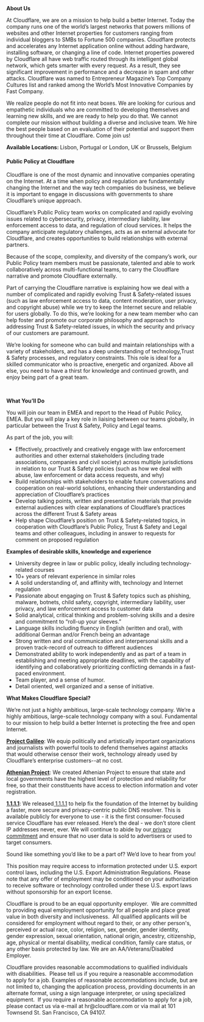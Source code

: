 <div class="content-intro">
	<div><strong>About Us</strong></div>
	<div>
		<p>At Cloudflare, we are on a mission to help build a better Internet. Today the company runs one of the world’s largest networks that powers millions of websites and other Internet properties for customers ranging from individual bloggers to SMBs to Fortune 500 companies. Cloudflare protects and accelerates any Internet application online without adding hardware, installing software, or changing a line of code. Internet properties powered by Cloudflare all have web traffic routed through its intelligent global network, which gets smarter with every request. As a result, they see significant improvement in performance and a decrease in spam and other attacks. Cloudflare was named to Entrepreneur Magazine’s Top Company Cultures list and ranked among the World’s Most Innovative Companies by Fast Company.&nbsp;</p>
		<p><span style="font-weight: 400;">We realize people do not fit into neat boxes. We are looking for curious and empathetic individuals who are committed to developing themselves and learning new skills, and we are ready to help you do that. We cannot complete our mission without building a diverse and inclusive team. We hire the best people based on an evaluation of their potential and support them throughout their time at Cloudflare. Come join us!&nbsp;</span></p>
	</div>
</div>
<p><strong>Available Locations: </strong>Lisbon, Portugal or London, UK or Brussels, Belgium&nbsp;</p>
<h4><strong>Public Policy at Cloudflare</strong></h4>
<p>Cloudflare is one of the most dynamic and innovative companies operating on the Internet. At a time when policy and regulation are fundamentally changing the Internet and the way tech companies do business, we believe it is important to engage in discussions with governments to share Cloudflare’s unique approach.&nbsp;</p>
<p>Cloudflare’s Public Policy team works on complicated and rapidly evolving issues related to cybersecurity, privacy, intermediary liability, law enforcement access to data, and regulation of cloud services. It helps the company anticipate regulatory challenges, acts as an external advocate for Cloudflare, and creates opportunities to build relationships with external partners.&nbsp;</p>
<p>Because of the scope, complexity, and diversity of the company’s work, our Public Policy team members must be passionate, talented and able to work collaboratively across multi-functional teams, to carry the Cloudflare narrative and promote Cloudflare externally.</p>
<p>Part of carrying the Cloudflare narrative is explaining how we deal with a number of complicated and rapidly evolving Trust &amp; Safety-related issues (such as law enforcement access to data, content moderation, user privacy, and copyright abuse) while we try to keep the Internet secure and reliable for users globally. To do this, we’re looking for a new team member who can help foster and promote our corporate philosophy and approach to addressing Trust &amp; Safety-related issues, in which the security and privacy of our customers are paramount.&nbsp;</p>
<p>We’re looking for someone who can build and maintain relationships with a variety of stakeholders, and has a deep understanding of technology,Trust &amp; Safety processes, and regulatory constraints. This role is ideal for a skilled communicator who is proactive, energetic and organized. Above all else, you need to have a thirst for knowledge and continued growth, and enjoy being part of a great team.</p>
<p>&nbsp;</p>
<p><strong>What You’ll Do</strong>&nbsp;&nbsp;</p>
<p>You will join our team in EMEA and report to the Head of Public Policy, EMEA. But you will play a key role in liaising between our teams globally, in particular between the Trust &amp; Safety, Policy and Legal teams.&nbsp;</p>
<p>As part of the job, you will:&nbsp;</p>
<ul>
	<li>Effectively, proactively and creatively engage with law enforcement authorities and other external stakeholders (including trade associations, companies and civil society) across multiple jurisdictions in relation to our Trust &amp; Safety policies (such as how we deal with abuse, law enforcement or data access requests, and why)</li>
	<li>Build relationships with stakeholders to enable future conversations and cooperation on real-world solutions, enhancing their understanding and appreciation of Cloudflare’s practices</li>
	<li>Develop talking points, written and presentation materials that provide external audiences with clear explanations of Cloudflare’s practices across the different Trust &amp; Safety areas</li>
	<li>Help shape Cloudflare’s position on Trust &amp; Safety-related topics, in cooperation with Cloudflare’s Public Policy, Trust &amp; Safety and Legal teams and other colleagues, including in answer to requests for comment on proposed regulation</li>
</ul>
<p><strong>Examples of desirable skills, knowledge and experience</strong></p>
<ul>
	<li>University degree in law or public policy, ideally including technology-related courses</li>
	<li>10+ years of relevant experience in similar roles</li>
	<li>A solid understanding of, and affinity with, technology and Internet regulation&nbsp;</li>
	<li>Passionate about engaging on Trust &amp; Safety topics such as phishing, malware, botnets, child safety, copyright, intermediary liability, user privacy, and law enforcement access to customer data</li>
	<li>Solid analytical, critical thinking and problem-solving skills and a desire and commitment to “roll-up your sleeves.”&nbsp;</li>
	<li>Language skills including fluency in English (written and oral), with additional German and/or French being an advantage</li>
	<li>Strong written and oral communication and interpersonal skills and a proven track-record of outreach to different audiences</li>
	<li>Demonstrated ability to work independently and as part of a team in establishing and meeting appropriate deadlines, with the capability of identifying and collaboratively prioritizing conflicting demands in a fast-paced environment.</li>
	<li>Team player, and a sense of humor.</li>
	<li>Detail oriented, well organized and a sense of initiative.</li>
</ul>
<div class="content-conclusion">
	<p><strong>What Makes Cloudflare Special?</strong></p>
	<p><span style="font-weight: 400;">We’re not just a highly ambitious, large-scale technology company. We’re a highly ambitious, large-scale technology company with a soul. Fundamental to our mission to help build a better Internet is protecting the free and open Internet.</span></p>
	<p><a href="https://blog.cloudflare.com/protecting-free-expression-online/"><strong>Project Galileo</strong></a><span style="font-weight: 400;">: We equip politically and artistically important organizations and journalists with powerful tools to defend themselves against attacks that would otherwise censor their work, technology already used by Cloudflare’s enterprise customers--at no cost.</span></p>
	<p><strong><a href="https://www.cloudflare.com/athenian/">Athenian Project</a></strong><span style="font-weight: 400;">: We created Athenian Project to ensure that state and local governments have the highest level of protection and reliability for free, so that their constituents have access to election information and voter registration.</span></p>
	<p><a href="https://1.1.1.1/"><strong>1.1.1.1</strong></a><span style="font-weight: 400;">: We released</span><a href="https://1.1.1.1/"> <span style="font-weight: 400;">1.1.1.1</span></a><span style="font-weight: 400;"> to help fix the foundation of the Internet by building a faster, more secure and privacy-centric public DNS resolver. This is available publicly for everyone to use - it is the first consumer-focused service Cloudflare has ever released. Here’s the deal - we don’t store client IP addresses never, ever. We will continue to abide by our</span><a href="https://developers.cloudflare.com/1.1.1.1/privacy/public-dns-resolver"> privacy commitment</a><span style="font-weight: 400;"> and ensure that no user data is sold to advertisers or used to target consumers.</span></p>
	<p><span style="font-weight: 400;">Sound like something you’d like to be a part of? We’d love to hear from you!</span></p>
	<p><span style="font-weight: 400;">This position may require access to information protected under U.S. export control laws, including the U.S. Export Administration Regulations. Please note that any offer of employment may be conditioned on your authorization to receive software or technology controlled under these U.S. export laws without sponsorship for an export license.</span></p>
	<p><span style="font-weight: 400;">Cloudflare is proud to be an equal opportunity employer. &nbsp;We are committed to providing equal employment opportunity for all people and place great value in both diversity and inclusiveness. &nbsp;All qualified applicants will be considered for employment without regard to their, or any other person's, perceived or actual</span> <span style="font-weight: 400;">race, color, religion, sex, gender, gender identity, gender expression, sexual orientation, national origin, ancestry, citizenship, age, physical or mental disability, medical condition, family care status, or any other basis protected by law. </span><span style="font-weight: 400;">We are an AA/Veterans/Disabled Employer.</span></p>
	<p><span style="font-weight: 400;">Cloudflare provides reasonable accommodations to qualified individuals with disabilities. &nbsp;Please tell us if you require a reasonable accommodation to apply for a job. Examples of reasonable accommodations include, but are not limited to, changing the application process, providing documents in an alternate format, using a sign language interpreter, or using specialized equipment. &nbsp;If you require a reasonable accommodation to apply for a job, please contact us via e-mail at </span><span style="font-weight: 400;">hr@cloudflare.com</span><span style="font-weight: 400;"> or via mail at 101 Townsend St. San Francisco, CA 94107.</span></p>
</div>